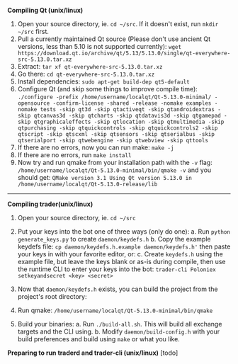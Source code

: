 **Compiling Qt (unix/linux)**
1. Open your source directory, ie. `cd ~/src`. If it doesn't exist, run `mkdir ~/src` first.
2. Pull a currently maintained Qt source (Please don't use ancient Qt versions, less than 5.10 is not supported currently): `wget https://download.qt.io/archive/qt/5.13/5.13.0/single/qt-everywhere-src-5.13.0.tar.xz`
3. Extract: `tar xf qt-everywhere-src-5.13.0.tar.xz`
4. Go there: `cd qt-everywhere-src-5.13.0.tar.xz`
5. Install dependencies: `sudo apt-get build-dep qt5-default`
6. Configure Qt (and skip some things to improve compile time): 
`./configure -prefix /home/username/localqt/Qt-5.13.0-minimal/ -opensource -confirm-license -shared -release -nomake examples -nomake tests -skip qt3d -skip qtactiveqt -skip qtandroidextras -skip qtcanvas3d -skip qtcharts -skip qtdatavis3d -skip qtgamepad -skip qtgraphicaleffects -skip qtlocation -skip qtmultimedia -skip qtpurchasing -skip qtquickcontrols -skip qtquickcontrols2 -skip qtscript -skip qtscxml -skip qtsensors -skip qtserialbus -skip qtserialport -skip qtwebengine -skip qtwebview -skip qttools`
7. If there are no errors, now you can run make: `make -j`
8. If there are no errors, run `make install`
9. Now try and run qmake from your installation path with the `-v` flag: `/home/username/localqt/Qt-5.13.0-minimal/bin/qmake -v` and you should get:
`QMake version 3.1
Using Qt version 5.13.0 in /home/username/localqt/Qt-5.13.0-release/lib`
--------------------------
**Compiling trader(unix/linux)**
1. Open your source directory, ie. `cd ~/src`
2. Put your keys into the bot one of three ways (only do one):
	a. Run `python generate_keys.py` to create `daemon/keydefs.h`
	b. Copy the example keydefs file: `cp daemon/keydefs.h.example daemon/keydefs.h'` then paste your keys in with your favorite editor, or:
	c. Create `keydefs.h` using the example file, but leave the keys blank or as-is during compile, then use the runtime CLI to enter your keys into the bot: `trader-cli Poloniex setkeyandsecret <key> <secret>`
	
3. Now that `daemon/keydefs.h` exists, you can build the project from the project's root directory:
4. Run qmake: `/home/username/localqt/Qt-5.13.0-minimal/bin/qmake`
5. Build your binaries:
	a. Run `./build-all.sh`. This will build all exchange targets and the CLI using.
	b. Modify `daemon/build-config.h` with your build preferences and build using `make` or what you like.
	
**Preparing to run traderd and trader-cli (unix/linux)**
[todo]
